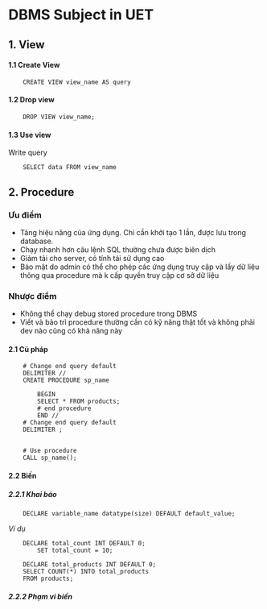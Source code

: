 # DBMS Subject in UET

## 1. View 

#### 1.1 Create View

``` mysql
  	CREATE VIEW view_name AS query
```

#### 1.2 Drop view

```mysql
  	DROP VIEW view_name;
```
#### 1.3 Use view

Write query

``` mysql
  	SELECT data FROM view_name
```

## 2. Procedure

### Ưu điểm

  * Tăng hiệu năng của ứng dụng. Chỉ cần khởi tạo 1 lần, được lưu trong database. 
  * Chạy nhanh hơn câu lệnh SQL thường chưa được biên dịch
  * Giảm tải cho server, có tính tái sử dụng cao
  * Bảo mật do admin có thể cho phép các ứng dụng truy cập và lấy dữ liệu thông qua procedure mà k cấp quyền truy cập cơ sở dữ liệu
  
### Nhược điểm
  * Không thể chạy debug stored procedure trong DBMS 
  * Viết và bảo trì procedure thường cần có kỹ năng thật tốt và không phải dev nào cũng có khả năng này
  
#### 2.1 Cú pháp
```mysql
  	# Change end query default
	DELIMITER //  
	CREATE PROCEDURE sp_name

		BEGIN
		SELECT * FROM products;
		# end procedure
		END //
	# Change end query default
	DELIMITER ;


	# Use procedure 
	CALL sp_name();

```
  
#### 2.2 Biến

##### 2.2.1 Khai báo

```mysql
	DECLARE variable_name datatype(size) DEFAULT default_value;
```

*Ví dụ*

```mysql
	DECLARE total_count INT DEFAULT 0;
		SET total_count = 10;
```

```mysql
	DECLARE total_products INT DEFAULT 0;
	SELECT COUNT(*) INTO total_products
	FROM products;
```

##### 2.2.2 Phạm vi biến
